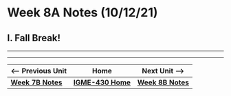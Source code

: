 # Week 8A Notes (10/12/21)

## I. Fall Break!

<hr><hr>

| <-- Previous Unit | Home | Next Unit -->
| --- | --- | --- 
| [**Week 7B Notes**](7B.md)   |  [**IGME-430 Home**](../README.md) | [**Week 8B Notes**](8B.md)
